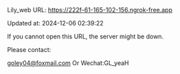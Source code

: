 Lily_web URL: https://222f-61-165-102-156.ngrok-free.app

Updated at: 2024-12-06 02:39:22

If you cannot open this URL, the server might be down.

Please contact: 

goley04@foxmail.com Or Wechat:GL_yeaH